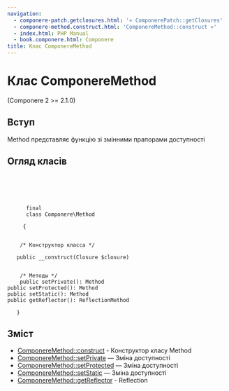 ```yaml
---
navigation:
  - componere-patch.getclosures.html: '« ComponerePatch::getClosures'
  - componere-method.construct.html: 'ComponereMethod::construct »'
  - index.html: PHP Manual
  - book.componere.html: Componere
title: Клас ComponereMethod
---
```

# Клас ComponereMethod

(Componere 2 >= 2.1.0)

## Вступ

Method представляє функцію зі змінними прапорами доступності

## Огляд класів

```classsynopsis



    
     
      final
      class Componere\Method
     
     {


    /* Конструктор класса */
    
   public __construct(Closure $closure)


    /* Методы */
    public setPrivate(): Method
public setProtected(): Method
public setStatic(): Method
public getReflector(): ReflectionMethod

   }
```

## Зміст

-   [ComponereMethod::construct](componere-method.construct.md) - Конструктор класу Method
-   [ComponereMethod::setPrivate](componere-method.setprivate.md) — Зміна доступності
-   [ComponereMethod::setProtected](componere-method.setprotected.md) — Зміна доступності
-   [ComponereMethod::setStatic](componere-method.setstatic.md) — Зміна доступності
-   [ComponereMethod::getReflector](componere-method.getreflector.md) - Reflection
